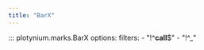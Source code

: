 ```yaml
---
title: "BarX"
---
```


::: plotynium.marks.BarX
    options:
        filters:
            - "!^__call__$"
            - "!^_"
